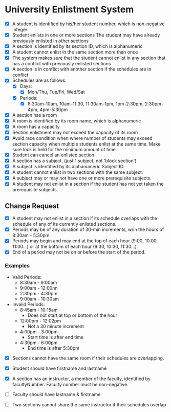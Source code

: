 # University Enlistment System

- [X] A student is identified by his/her student number, which is non-negative integer
- [X] Student enlists in one or more sections The student may have already previously enlisted in other sections
- [X] A section is identified by its section ID, which is alphanumeric
- [X] A student cannot enlist in the same section more than once
- [X] The system makes sure that the student cannot enlist in any section that has a conflict with previously enlisted sections
- [X] A section is in conflict with another section if the schedules are in conflict
- [X] Schedules are as follows:
  - [X] Days:
      - [X] Mon/Thu, Tue/Fri, Wed/Sat
  - [X] Periods:
      - [X] 8:30am-10am, 10am-11:30, 11:30am-1pm, 1pm-2:30pm, 2:30pm-4pm, 4pm-5:30pm
- [X] A section has a room
- [X] A room is identified by its room name, which is alphanumeric
- [X] A room has a capacity
- [X] Section enlistment may not exceed the capacity of its room
- [X] Avoid race condition when where number of students may exceed section capacity when multiple students enlist at the same time.
  Make sure lock is held for the minimum amount of time.
- [X] Student can cancel an enlisted section
- [X] A section has a subject. (just 1 subject, not 'block section')
- [X] A subject is identified by its alphanumeric Subject ID.
- [X] A student cannot enlist in two sections with the same subject.
- [X] A subject may or may not have one or more prerequisite subjects.
- [X] A student may not enlist in a section if the student has not yet taken the prerequisite subjects.

## Change Request   
- [X] A student may not enlist in a section if its schedule overlaps with the schedule of any of its currently enlisted sections.
- [X] Periods may be of any duration of 30-min increments, w/in the hours of 8:30am - 5:30pm.
- [X] Periods may begin and may end at the top of each hour (9:00, 10:00, 11:00...) or at the bottom of each hour (9:30, 10:30, 11:30...).
- [X] End of a period may not be on or before the start of the period.
  
### Examples
* Valid Periods:
  * 8:30am - 9:00am
  * 9:00am - 12:00nn
  * 2:30pm - 4:30pm
  * 9:00am - 10:30am
* Invalid Periods:
  * 8:45am - 10:15am
    * Does not start at top or bottom of the hour
  * 12:00pm - 12:02pm
    * Not a 30 minute increment
  * 4:00pm - 3:00pm
    * Start time is after end time
  * 4:30pm - 6:00pm
    * End time is after 5:30pm
    
- [X] Sections cannot have the same room if their schedules are overlapping.
- [X] Student should have firstname and lastname

- [X] A section has an instructor, a member of the faculty, identified by facultyNumber. Faculty number must be non-negative.
- [ ] Faculty should have lastname & firstname
- [ ] Two sections cannot share the same instructor if their schedules overlap